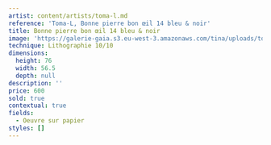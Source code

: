 ```yaml
---
artist: content/artists/toma-l.md
reference: 'Toma-L, Bonne pierre bon œil 14 bleu & noir'
title: Bonne pierre bon œil 14 bleu & noir
image: 'https://galerie-gaia.s3.eu-west-3.amazonaws.com/tina/uploads/toma-l/galerie-gaia-toma-l-bpbo14.jpg'
technique: Lithographie 10/10
dimensions:
  height: 76
  width: 56.5
  depth: null
description: ''
price: 600
sold: true
contextual: true
fields:
  - Oeuvre sur papier
styles: []
---
```


